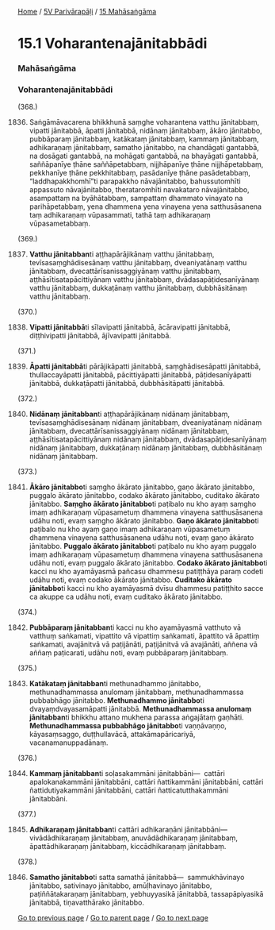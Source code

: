 
[Home](/) / [5V Parivārapāḷi](/tipitaka/5V.md) / [15 Mahāsaṅgāma](/tipitaka/5V/15.md)

# 15.1 Voharantenajānitabbādi

### Mahāsaṅgāma

### Voharantenajānitabbādi

(368.)

1836. Saṅgāmāvacarena bhikkhunā saṃghe voharantena vatthu jānitabbaṃ, vipatti jānitabbā, āpatti jānitabbā, nidānaṃ jānitabbaṃ, ākāro jānitabbo, pubbāparaṃ jānitabbaṃ, katākataṃ jānitabbaṃ, kammaṃ jānitabbaṃ, adhikaraṇaṃ jānitabbaṃ, samatho jānitabbo, na chandāgati gantabbā, na dosāgati gantabbā, na mohāgati gantabbā, na bhayāgati gantabbā, saññāpanīye ṭhāne saññāpetabbaṃ, nijjhāpanīye ṭhāne nijjhāpetabbaṃ, pekkhanīye ṭhāne pekkhitabbaṃ, pasādanīye ṭhāne pasādetabbaṃ, “laddhapakkhomhī”ti parapakkho nāvajānitabbo, bahussutomhīti appassuto nāvajānitabbo, therataromhīti navakataro nāvajānitabbo, asampattaṃ na byāhātabbaṃ, sampattaṃ dhammato vinayato na parihāpetabbaṃ, yena dhammena yena vinayena yena satthusāsanena taṃ adhikaraṇaṃ vūpasammati, tathā taṃ adhikaraṇaṃ vūpasametabbaṃ.

(369.)

1837. **Vatthu jānitabban**ti aṭṭhapārājikānaṃ vatthu jānitabbaṃ, tevīsasaṃghādisesānaṃ vatthu jānitabbaṃ, dveaniyatānaṃ vatthu jānitabbaṃ, dvecattārīsanissaggiyānaṃ vatthu jānitabbaṃ, aṭṭhāsītisatapācittiyānaṃ vatthu jānitabbaṃ, dvādasapāṭidesanīyānaṃ vatthu jānitabbaṃ, dukkaṭānaṃ vatthu jānitabbaṃ, dubbhāsitānaṃ vatthu jānitabbaṃ.

(370.)

1838. **Vipatti jānitabbā**ti sīlavipatti jānitabbā, ācāravipatti jānitabbā, diṭṭhivipatti jānitabbā, ājīvavipatti jānitabbā.

(371.)

1839. **Āpatti jānitabbā**ti pārājikāpatti jānitabbā, saṃghādisesāpatti jānitabbā, thullaccayāpatti jānitabbā, pācittiyāpatti jānitabbā, pāṭidesanīyāpatti jānitabbā, dukkaṭāpatti jānitabbā, dubbhāsitāpatti jānitabbā.

(372.)

1840. **Nidānaṃ** **jānitabban**ti aṭṭhapārājikānaṃ nidānaṃ jānitabbaṃ, tevīsasaṃghādisesānaṃ nidānaṃ jānitabbaṃ, dveaniyatānaṃ nidānaṃ jānitabbaṃ, dvecattārīsanissaggiyānaṃ nidānaṃ jānitabbaṃ, aṭṭhāsītisatapācittiyānaṃ nidānaṃ jānitabbaṃ, dvādasapāṭidesanīyānaṃ nidānaṃ jānitabbaṃ, dukkaṭānaṃ nidānaṃ jānitabbaṃ, dubbhāsitānaṃ nidānaṃ jānitabbaṃ.

(373.)

1841. **Ākāro jānitabbo**ti saṃgho ākārato jānitabbo, gaṇo ākārato jānitabbo, puggalo ākārato jānitabbo, codako ākārato jānitabbo, cuditako ākārato jānitabbo. **Saṃgho ākārato jānitabbo**ti paṭibalo nu kho ayaṃ saṃgho imaṃ adhikaraṇaṃ vūpasametuṃ dhammena vinayena satthusāsanena udāhu noti, evaṃ saṃgho ākārato jānitabbo. **Gaṇo ākārato jānitabbo**ti paṭibalo nu kho ayaṃ gaṇo imaṃ adhikaraṇaṃ vūpasametuṃ dhammena vinayena satthusāsanena udāhu noti, evaṃ gaṇo ākārato jānitabbo. **Puggalo ākārato jānitabbo**ti paṭibalo nu kho ayaṃ puggalo imaṃ adhikaraṇaṃ vūpasametuṃ dhammena vinayena satthusāsanena udāhu noti, evaṃ puggalo ākārato jānitabbo. **Codako ākārato jānitabbo**ti kacci nu kho ayamāyasmā pañcasu dhammesu patiṭṭhāya paraṃ codeti udāhu noti, evaṃ codako ākārato jānitabbo. **Cuditako ākārato jānitabbo**ti kacci nu kho ayamāyasmā dvīsu dhammesu patiṭṭhito sacce ca akuppe ca udāhu noti, evaṃ cuditako ākārato jānitabbo.

(374.)

1842. **Pubbāparaṃ jānitabban**ti kacci nu kho ayamāyasmā vatthuto vā vatthuṃ saṅkamati, vipattito vā vipattiṃ saṅkamati, āpattito vā āpattiṃ saṅkamati, avajānitvā vā paṭijānāti, paṭijānitvā vā avajānāti, aññena vā aññaṃ paṭicarati, udāhu noti, evaṃ pubbāparaṃ jānitabbaṃ.

(375.)

1843. **Katākataṃ jānitabban**ti methunadhammo jānitabbo, methunadhammassa anulomaṃ jānitabbaṃ, methunadhammassa pubbabhāgo jānitabbo. **Methunadhammo jānitabbo**ti dvayaṃdvayasamāpatti jānitabbā. **Methunadhammassa anulomaṃ** **jānitabban**ti bhikkhu attano mukhena parassa aṅgajātaṃ gaṇhāti. **Methunadhammassa pubbabhāgo jānitabbo**ti vaṇṇāvaṇṇo, kāyasaṃsaggo, duṭṭhullavācā, attakāmapāricariyā, vacanamanuppadānaṃ.

(376.)

1844. **Kammaṃ jānitabban**ti soḷasakammāni jānitabbāni—  cattāri apalokanakammāni jānitabbāni, cattāri ñattikammāni jānitabbāni, cattāri ñattidutiyakammāni jānitabbāni, cattāri ñatticatutthakammāni jānitabbāni.

(377.)

1845. **Adhikaraṇaṃ jānitabban**ti cattāri adhikaraṇāni jānitabbāni—  vivādādhikaraṇaṃ jānitabbaṃ, anuvādādhikaraṇaṃ jānitabbaṃ, āpattādhikaraṇaṃ jānitabbaṃ, kiccādhikaraṇaṃ jānitabbaṃ.

(378.)

1846. **Samatho jānitabbo**ti satta samathā jānitabbā—  sammukhāvinayo jānitabbo, sativinayo jānitabbo, amūḷhavinayo jānitabbo, paṭiññātakaraṇaṃ jānitabbaṃ, yebhuyyasikā jānitabbā, tassapāpiyasikā jānitabbā, tiṇavatthārako jānitabbo.

[Go to previous page](/tipitaka/5V/15.md) / [Go to parent page](/tipitaka/5V/15.md) / [Go to next page](/tipitaka/5V/15/15.2.md)


